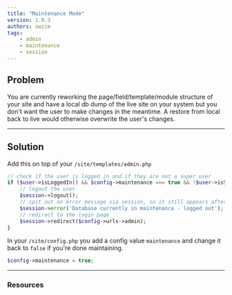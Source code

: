```yaml
---
title: "Maintenance Mode"
version: 1.0.3
authors: owzim
tags:
    - admin
    - maintenance
    - session
---
```


## Problem

You are currently reworking the page/field/template/module structure of your site
and have a local db dump of the live site on your system but you don't want the
user to make changes in the meantime. A restore from local back to live would
otherwise overwrite the user's changes.

---

## Solution

Add this on top of your `/site/templates/admin.php`

```php
// check if the user is logged in and if they are not a super user
if ($user->isLoggedIn() && $config->maintenance === true && !$user->isSuperuser()) {
	// logout the user
	$session->logout();
	// spit out an error message via session, so it still appears after the redirect
	$session->error('Database currently in maintenance - logged out');
	// redirect to the login page
	$session->redirect($config->urls->admin);
}
```

In your `/site/config.php` you add a config value `maintenance` and change it back
to `false` if you're done maintaining.

```php
$config->maintenance = true;
```

---

### Resources
